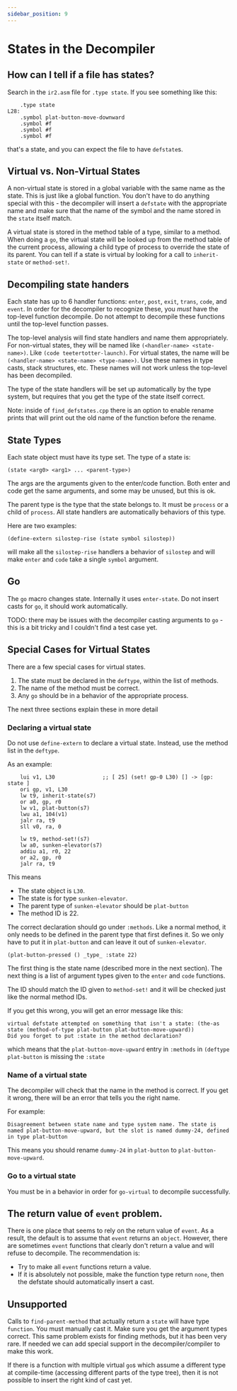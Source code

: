 ```yaml
---
sidebar_position: 9
---
```


# States in the Decompiler

## How can I tell if a file has states?
Search in the `ir2.asm` file for `.type state`.  If you see something like this:
```
    .type state
L28:
    .symbol plat-button-move-downward
    .symbol #f
    .symbol #f
    .symbol #f
```
that's a state, and you can expect the file to have `defstate`s.

## Virtual vs. Non-Virtual States
A non-virtual state is stored in a global variable with the same name as the state.  This is just like a global function.  You don't have to do anything special with this - the decompiler will insert a `defstate` with the appropriate name and make sure that the name of the symbol and the name stored in the `state` itself match.

A virtual state is stored in the method table of a type, similar to a method.  When doing a `go`, the virtual state will be looked up from the method table of the current process, allowing a child type of process to override the state of its parent.  You can tell if a state is virtual by looking for a call to `inherit-state` or `method-set!`.

## Decompiling state handers
Each state has up to 6 handler functions: `enter`, `post`, `exit`, `trans`, `code`, and `event`. In order for the decompiler to recognize these, you _must_ have the top-level function decompile. Do not attempt to decompile these functions until the top-level function passes.

The top-level analysis will find state handlers and name them appropriately.  For non-virtual states, they will be named like `(<handler-name> <state-name>)`. Like `(code teetertotter-launch)`. For virtual states, the name will be `(<handler-name> <state-name> <type-name>)`.  Use these names in type casts, stack structures, etc. These names will not work unless the top-level has been decompiled.

The type of the state handlers will be set up automatically by the type system, but requires that you get the type of the state itself correct.

Note: inside of `find_defstates.cpp` there is an option to enable rename prints that will print out the old name of the function before the rename.

## State Types
Each state object must have its type set.  The type of a state is:
```
(state <arg0> <arg1> ... <parent-type>)
```

The args are the arguments given to the enter/code function. Both enter and code get the same arguments, and some may be unused, but this is ok.

The parent type is the type that the state belongs to.  It must be `process` or a child of `process`.  All state handlers are automatically behaviors of this type.

Here are two examples:
```
(define-extern silostep-rise (state symbol silostep))
```
will make all the `silostep-rise` handlers a behavior of `silostep` and will make `enter` and `code` take a single `symbol` argument.

## Go
The `go` macro changes state. Internally it uses `enter-state`.  Do not insert casts for `go`, it should work automatically.

TODO: there may be issues with the decompiler casting arguments to `go` - this is a bit tricky and I couldn't find a test case yet.

## Special Cases for Virtual States
There are a few special cases for virtual states.

1. The state must be declared in the `deftype`, within the list of methods.
2. The name of the method must be correct.
3. Any `go` should be in a behavior of the appropriate process.

The next three sections explain these in more detail

### Declaring a virtual state
Do not use `define-extern` to declare a virtual state.  Instead, use the method list in the `deftype`.

As an example:
```
    lui v1, L30               ;; [ 25] (set! gp-0 L30) [] -> [gp: state ]
    ori gp, v1, L30
    lw t9, inherit-state(s7)
    or a0, gp, r0
    lw v1, plat-button(s7)
    lwu a1, 104(v1)
    jalr ra, t9
    sll v0, ra, 0

    lw t9, method-set!(s7)
    lw a0, sunken-elevator(s7)
    addiu a1, r0, 22
    or a2, gp, r0
    jalr ra, t9
```

This means
- The state object is `L30`.
- The state is for type `sunken-elevator`.
- The parent type of `sunken-elevator` should be `plat-button`
- The method ID is 22.

The correct declaration should go under `:methods`. Like a normal method, it only needs to be defined in the parent type that first defines it. So we only have to put it in `plat-button` and can leave it out of `sunken-elevator`.

```
(plat-button-pressed () _type_ :state 22)
```

The first thing is the state name (described more in the next section).  The next thing is a list of argument types given to the `enter` and `code` functions.

The ID should match the ID given to `method-set!` and it will be checked just like the normal method IDs.

If you get this wrong, you will get an error message like this:
```
virtual defstate attempted on something that isn't a state: (the-as state (method-of-type plat-button plat-button-move-upward))
Did you forget to put :state in the method declaration?
```
which means that the `plat-button-move-upward` entry in `:methods` in `(deftype plat-button` is missing the `:state`

### Name of a virtual state
The decompiler will check that the name in the method is correct.  If you get it wrong, there will be an error that tells you the right name.

For example:
```
Disagreement between state name and type system name. The state is named plat-button-move-upward, but the slot is named dummy-24, defined in type plat-button
```

This means you should rename `dummy-24` in `plat-button` to `plat-button-move-upward`.


### Go to a virtual state
You must be in a behavior in order for `go-virtual` to decompile successfully.

## The return value of `event` problem.
There is one place that seems to rely on the return value of `event`. As a result, the default is to assume that `event` returns an `object`. However, there are sometimes `event` functions that clearly don't return a value and will refuse to decompile.  The recommendation is:
- Try to make all `event` functions return a value.
- If it is absolutely not possible, make the function type return `none`, then the defstate should automatically insert a cast.


## Unsupported
Calls to `find-parent-method` that actually return a `state` will have type `function`. You must manually cast it. Make sure you get the argument types correct. This same problem exists for finding methods, but it has been very rare. If needed we can add special support in the decompiler/compiler to make this work.

If there is a function with multiple virtual `go`s which assume a different type at compile-time (accessing different parts of the type tree), then it is not possible to insert the right kind of cast yet.

